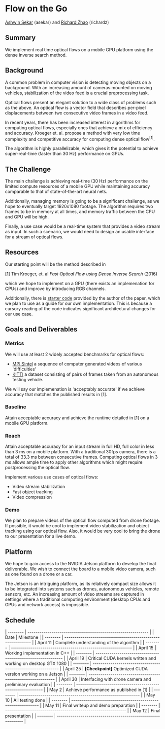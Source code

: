 # Flow on the Go

[Ashwin Sekar](mailto:asekar@andrew.cmu.edu) (asekar)
and [Richard Zhao](mailto:richardz@andrew.cmu.edu) (richardz)

## Summary

We implement real time optical flows on a mobile GPU platform using the dense inverse search method.

## Background

A common problem in computer vision is detecting moving objects on a background. With an increasing
amount of cameras mounted on moving vehicles, stabilization of the video feed is a crucial
preprocessing task.

Optical flows present an elegant solution to a wide class of problems such as the above. An optical
flow is a vector field that describes per-pixel displacements between two consecutive video frames
in a video feed.

In recent years, there has been increased interest in algorithms for computing optical flows,
especially ones that achieve a mix of efficiency and accuracy. Kroeger et. al. propose a method with
very low time complexity and competitive accuracy for computing dense optical flow<sup>[1]</sup>.

The algorithm is highly parallelizable, which gives it the potential to achieve super-real-time
(faster than 30 Hz) performance on GPUs.

## The Challenge

The main challenge is achieving real-time (30 Hz) performance on the limited compute resources of a
mobile GPU while maintaining accuracy comparable to that of state-of-the-art neural nets.

Additionally, managing memory is going to be a significant challenge, as we hope to eventually
target 1920x1080 footage. The algorithm requires two frames to be in memory at all times, and memory
traffic between the CPU and GPU will be high.

Finally, a use case would be a real-time system that provides a video stream as input. In such a
scenario, we would need to design an usable interface for a stream of optical flows.

## Resources

Our starting point will be the method described in

[1] Tim Kroeger, et. al *Fast Optical Flow using Dense Inverse Search* (2016)

which we hope to implement on a GPU (there exists an implemenation for CPUs) and improve by
introducing RGB channels.

Additionally, there is [starter code](https://github.com/tikroeger/OF_DIS) provided by the
author of the paper, which we plan to use as a guide for our own implementation. This is
because a cursory reading of the code indicates significant architectural changes for our
use case.

## Goals and Deliverables

### Metrics

We will use at least 2 widely accepted benchmarks for optical flows:

* [MPI Sintel](http://sintel.is.tue.mpg.de/) a sequence of computer generated videos of various
  'difficulties'
* [KITTI](http://www.cvlibs.net/datasets/kitti/eval_scene_flow.php?benchmark=flow) a dataset
  consisting of pairs of frames taken from an autonomous testing vehicle.

We will say our implemenation is 'acceptably accurate' if we achieve accuracy that matches the
published results in [1].

### Baseline

Attain acceptable accuracy and achieve the runtime detailed in [1] on a mobile GPU platform.

### Reach

Attain acceptable accuracy for an input stream in full HD, full color in less than 3 ms on a mobile
platform. With a traditional 30fps camera, there is a total of 33.3 ms between consecutive frames.
Computing optical flows in 3 ms allows ample time to apply other algorithms which might require
postprocessing the optical flow.

Implement various use cases of optical flows:
* Video stream stabilization
* Fast object tracking
* Video compression

### Demo

We plan to prepare videos of the optical flow computed from drone footage. If possible, it would be
cool to implement video stabilization and object tracking using our optical flow. Also, it would be
very cool to bring the drone to our presentation for a live demo.

## Platform

We hope to gain access to the NVIDIA Jetson platform to develop the final deliverable. We wish to
connect the board to a mobile video camera, such as one found on a drone or a car.

The Jetson is an intriguing platform, as its relatively compact size allows it to be integrated into
systems such as drones, autonomous vehicles, remote sensors, etc. An increasing amount of video
streams are captured in settings where a traditional computing environment (desktop CPUs and GPUs
and network access) is impossible.

## Schedule

| -------- | ------------------------------------------------------------- |
| Date     | Milestone                                                     |
| -------- | ------------------------------------------------------------- |
| April 11 | Complete understanding of the algorithm                       |
| -------- | ------------------------------------------------------------- |
| April 15 | Working implementation in C++                                 |
| -------- | ------------------------------------------------------------- |
| April 19 | Critical CUDA kernels written and working on desktop GTX 1080 |
| -------- | ------------------------------------------------------------- |
| April 25 | **[Checkpoint]** Optimized CUDA version working on a Jetson   |
| -------- | ------------------------------------------------------------- |
| April 30 | Interfacing with drone camera and preliminary evaluation      |
| -------- | ------------------------------------------------------------- |
| May 2    | Achieve performance as published in [1]                       |
| -------- | ------------------------------------------------------------- |
| May 10   | All testing done                                              |
| -------- | ------------------------------------------------------------- |
| May 11   | Final writeup and demo preparation                            |
| -------- | ------------------------------------------------------------- |
| May 12   | Final presentation                                            |
| -------- | ------------------------------------------------------------- |
